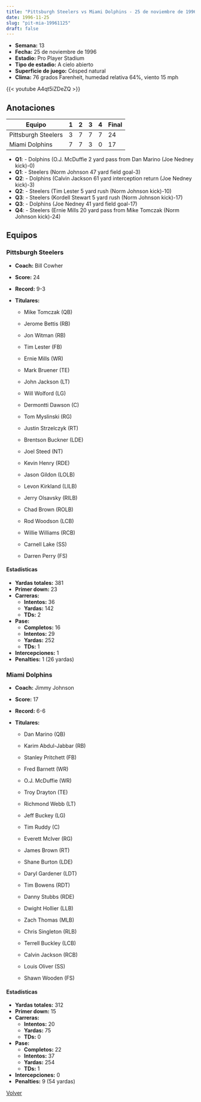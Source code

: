 ```yaml
---
title: "Pittsburgh Steelers vs Miami Dolphins - 25 de noviembre de 1996"
date: 1996-11-25
slug: "pit-mia-19961125"
draft: false
---
```


- **Semana:** 13
- **Fecha:** 25 de noviembre de 1996
- **Estadio:** Pro Player Stadium
- **Tipo de estadio:** A cielo abierto
- **Superficie de juego:** Césped natural
- **Clima:** 76 grados Farenheit, humedad relativa 64%, viento 15 mph


{{< youtube A4qt5iZDeZQ >}}


## Anotaciones
| Equipo | 1 | 2 | 3 | 4 | Final |
|--------|---|---|---|---|-------|
| Pittsburgh Steelers  | 3 | 7 | 7 | 7  | 24 |
| Miami Dolphins  | 7 | 7 | 3 | 0  | 17 |
- **Q1**:  - Dolphins (O.J. McDuffie 2 yard pass from Dan Marino (Joe Nedney kick)-0)
- **Q1**:  - Steelers (Norm Johnson 47 yard field goal-3)
- **Q2**:  - Dolphins (Calvin Jackson 61 yard interception return (Joe Nedney kick)-3)
- **Q2**:  - Steelers (Tim Lester 5 yard rush (Norm Johnson kick)-10)
- **Q3**:  - Steelers (Kordell Stewart 5 yard rush (Norm Johnson kick)-17)
- **Q3**:  - Dolphins (Joe Nedney 41 yard field goal-17)
- **Q4**:  - Steelers (Ernie Mills 20 yard pass from Mike Tomczak (Norm Johnson kick)-24)


## Equipos


### Pittsburgh Steelers
* **Coach:** Bill Cowher
* **Score:** 24
* **Record:** 9-3
* **Titulares:** 

  * Mike Tomczak (QB) 

  * Jerome Bettis (RB) 

  * Jon Witman (RB) 

  * Tim Lester (FB) 

  * Ernie Mills (WR) 

  * Mark Bruener (TE) 

  * John Jackson (LT) 

  * Will Wolford (LG) 

  * Dermontti Dawson (C) 

  * Tom Myslinski (RG) 

  * Justin Strzelczyk (RT) 

  * Brentson Buckner (LDE) 

  * Joel Steed (NT) 

  * Kevin Henry (RDE) 

  * Jason Gildon (LOLB) 

  * Levon Kirkland (LILB) 

  * Jerry Olsavsky (RILB) 

  * Chad Brown (ROLB) 

  * Rod Woodson (LCB) 

  * Willie Williams (RCB) 

  * Carnell Lake (SS) 

  * Darren Perry (FS) 

#### Estadísticas
* **Yardas totales:** 381
* **Primer down:** 23
* **Carreras:**
  * **Intentos:** 36
  * **Yardas:** 142
  * **TDs:** 2
* **Pase:**
  * **Completos:** 16
  * **Intentos:** 29
  * **Yardas:** 252
  * **TDs:** 1
* **Intercepciones:** 1
* **Penalties:** 1 (26 yardas)

### Miami Dolphins
* **Coach:** Jimmy Johnson
* **Score:** 17
* **Record:** 6-6
* **Titulares:** 

  * Dan Marino (QB) 

  * Karim Abdul-Jabbar (RB) 

  * Stanley Pritchett (FB) 

  * Fred Barnett (WR) 

  * O.J. McDuffie (WR) 

  * Troy Drayton (TE) 

  * Richmond Webb (LT) 

  * Jeff Buckey (LG) 

  * Tim Ruddy (C) 

  * Everett McIver (RG) 

  * James Brown (RT) 

  * Shane Burton (LDE) 

  * Daryl Gardener (LDT) 

  * Tim Bowens (RDT) 

  * Danny Stubbs (RDE) 

  * Dwight Hollier (LLB) 

  * Zach Thomas (MLB) 

  * Chris Singleton (RLB) 

  * Terrell Buckley (LCB) 

  * Calvin Jackson (RCB) 

  * Louis Oliver (SS) 

  * Shawn Wooden (FS) 

#### Estadísticas
* **Yardas totales:** 312
* **Primer down:** 15
* **Carreras:**
  * **Intentos:** 20
  * **Yardas:** 75
  * **TDs:** 0
* **Pase:**
  * **Completos:** 22
  * **Intentos:** 37
  * **Yardas:** 254
  * **TDs:** 1
* **Intercepciones:** 0
* **Penalties:** 9 (54 yardas)


[Volver](/historia/1996)
